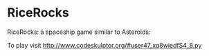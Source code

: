 # RiceRocks #

RiceRocks: a spaceship game similar to Asteroids:

To play visit http://www.codeskulptor.org/#user47_xq8wiedfS4_8.py

